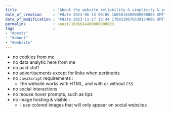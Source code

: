 ```yaml
---
title                : "About the website reliability & simplicity & privacy goals"
date_of_creation     : "#date 2023-06-13 00:00 1686614400000000003 GMT"
date_of_modification : "#date 2023-11-17 12:44 1700210676639154696 GMT"
permalink            : /post/1686614400000000003
tags                 : 
- "#posts"
- "#about" 
- "#website"
---
```


- no cookies from me  
- no data analytic here from me
- no paid stuff
- no advertisements except for links when pertinents 
- no `JavaScript` requirements :
  - the website works with HTML, and with or without `CSS` 
- no social interactions
- no mouse hover prompts, such as tips
- no image hosting & visible :
  - I use colored images that will only appear on social websites
